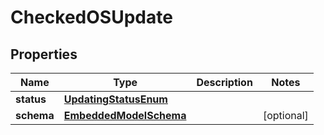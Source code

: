 
# CheckedOSUpdate

## Properties
Name | Type | Description | Notes
------------ | ------------- | ------------- | -------------
**status** | [**UpdatingStatusEnum**](UpdatingStatusEnum.md) |  | 
**schema** | [**EmbeddedModelSchema**](EmbeddedModelSchema.md) |  |  [optional]



